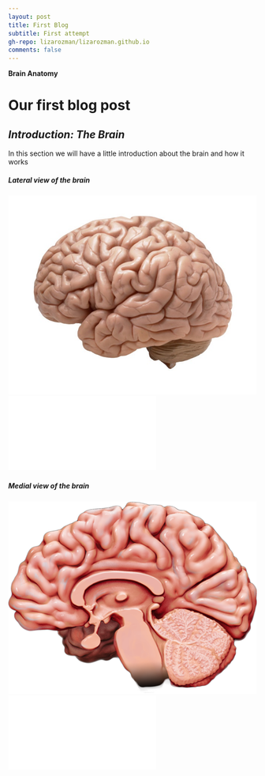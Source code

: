 ```yaml
---
layout: post
title: First Blog
subtitle: First attempt
gh-repo: lizarozman/lizarozman.github.io
comments: false
---
```


**Brain Anatomy**

# Our first blog post
## _Introduction: The Brain_

In this section we will have a little introduction about the brain and how it works

##### Lateral view of the brain
![Lateral](/assets/img/brain1.jpg)
![Lateral](/LateralBrain.html)
            
##### Medial view of the brain
![Medial](/assets/img/brain-medial-lazy.png)
![Medial](/MedialBrain.html) 

